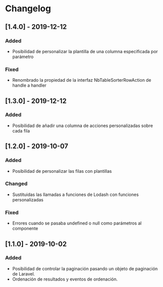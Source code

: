 # Changelog

## [1.4.0] - 2019-12-12

### Added
- Posibilidad de personalizar la plantilla de una columna especificada por parámetro
### Fixed
- Renombrado la propiedad de la interfaz NbTableSorterRowAction de handle a handler

## [1.3.0] - 2019-12-12

### Added
- Posibilidad de añadir una columna de acciones personalizadas sobre cada fila

## [1.2.0] - 2019-10-07

### Added
- Posibilidad de personalizar las filas con plantillas

### Changed
- Sustituidas las llamadas a funciones de Lodash con funciones personalizadas

### Fixed
- Errores cuando se pasaba undefined o null como parámetros al componente

## [1.1.0] - 2019-10-02

### Added
- Posibilidad de controlar la paginación pasando un objeto de paginación de Laravel.
- Ordenación de resultados y eventos de ordenación.